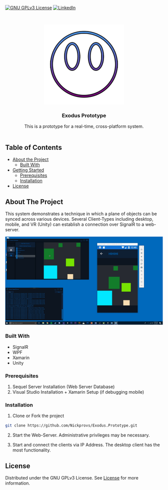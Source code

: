 <!-- PROJECT SHIELDS -->
<!--
*** I'm using markdown "reference style" links for readability.
*** Reference links are enclosed in brackets [ ] instead of parentheses ( ).
*** See the bottom of this document for the declaration of the reference variables
*** for contributors-url, forks-url, etc. This is an optional, concise syntax you may use.
*** https://www.markdownguide.org/basic-syntax/#reference-style-links
-->

[![GNU GPLv3 License][license-shield]][license-url]
[![LinkedIn][linkedin-shield]][linkedin-url]

<!-- PROJECT LOGO -->
<br />
<p align="center">
  <a href="https://github.com/Nickprovs/Exodus.Prototype">
    <img src="_meta/logo.png" alt="Logo" width="256" height="256">
  </a>

  <h3 align="center">Exodus Prototype</h3>

  <p align="center">
    This is a prototype for a real-time, cross-platform system. 
    <br />
    <br />
  </p>
</p>

<!-- TABLE OF CONTENTS -->

## Table of Contents

- [About the Project](#about-the-project)
  - [Built With](#built-with)
- [Getting Started](#getting-started)
  - [Prerequisites]($prerequisites)
  - [Installation](#installation)
- [License](#license)

<!-- ABOUT THE PROJECT -->

## About The Project

This system demonstrates a technique in which a plane of objects can be synced across various devices.
Several Client-Types including desktop, mobile, and VR (Unity) can establish a connection over SignalR to a web-server.

[![Product Name Screen Shot][product-screenshot]](/_meta/sample.jpg)

### Built With

- SignalR
- WPF
- Xamarin
- Unity

<!-- GETTING STARTED -->

### Prerequisites

1. Sequel Server Installation (Web Server Database)
2. Visual Studio Installation + Xamarin Setup (if debugging mobile)

### Installation

1. Clone or Fork the project

```sh
git clone https://github.com/Nickprovs/Exodus.Prototype.git
```

2. Start the Web-Server. Administrative privileges may be necessary. 

3. Start and connect the clients via IP Address. The desktop client has the most functionality.

<!-- LICENSE -->

## License

Distributed under the GNU GPLv3 License. See [License](LICENSE.md) for more information.

<!-- MARKDOWN LINKS & IMAGES -->
<!-- https://www.markdownguide.org/basic-syntax/#reference-style-links -->

[license-shield]: https://img.shields.io/badge/License-GPLv3-blue.svg
[license-url]: https://github.com/nickprovs/ballpit/blob/master/LICENSE.txt
[linkedin-shield]: https://img.shields.io/badge/-LinkedIn-black.svg?style=flat-square&logo=linkedin&colorB=555
[linkedin-url]: https://linkedin.com/in/nickprovs
[product-screenshot]: _meta/sample.jpg
